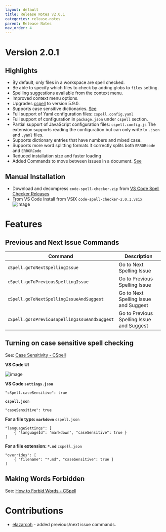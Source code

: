 ```yaml
---
layout: default
title: Release Notes v2.0.1
categories: release-notes
parent: Release Notes
nav_order: 4
---
```


# Version 2.0.1

## Highlights

- By default, only files in a workspace are spell checked.
- Be able to specify which files to check by adding globs to `files` setting.
- Spelling suggestions available from the context menu.
- Improved context menu options.
- Upgrades [cspell](https://www.npmjs.com/package/cspell) to version 5.9.0.
- Supports case sensitive dictionaries. [See](#turning-on-case-sensitive-spell-checking)
- Full support of Yaml configuration files: `cspell.config.yaml`
- Full support of configuration in `package.json` under `cspell` section.
- Partial support of JavaScript configuration files: `cspell.config.js`
  The extension supports reading the configuration but can only write to `.json` and `.yaml` files.
- Supports dictionary entries that have numbers and mixed case.
- Supports more word splitting formats
  It correctly splits both `ERRORcode` and `ERRORCode`
- Reduced installation size and faster loading
- Added Commands to move between issues in a document. [See](#Previous-and-Next-Issue-Commands)

## Manual Installation

- Download and decompress `code-spell-checker.zip` from [VS Code Spell Checker Releases](https://github.com/streetsidesoftware/vscode-spell-checker/releases)
- From VS Code Install from VSIX `code-spell-checker-2.0.1.vsix`
  ![image](https://user-images.githubusercontent.com/3740137/120071300-f0a27600-c08e-11eb-9828-155be0405510.png)

# Features

## Previous and Next Issue Commands

| Command                                      | Description                               |
| -------------------------------------------- | ----------------------------------------- |
| `cSpell.goToNextSpellingIssue`               | Go to Next Spelling Issue                 |
| `cSpell.goToPreviousSpellingIssue`           | Go to Previous Spelling Issue             |
| `cSpell.goToNextSpellingIssueAndSuggest`     | Go to Next Spelling Issue and Suggest     |
| `cSpell.goToPreviousSpellingIssueAndSuggest` | Go to Previous Spelling Issue and Suggest |

## Turning on case sensitive spell checking

See: [Case Sensitivity - CSpell](https://streetsidesoftware.github.io/cspell/docs/case-sensitive/)

**VS Code UI**

![image](https://user-images.githubusercontent.com/3740137/129460586-498f1bf4-3b53-43d6-b525-7ad283b8e8bf.png)

**VS Code `settings.json`**

```jsonc
"cSpell.caseSensitive": true
```

**`cspell.json`**

```jsonc
"caseSensitive": true
```

**For a file type: `markdown`**
`cspell.json`

```jsonc
"languageSettings": [
    { "languageId": "markdown", "caseSensitive": true }
]
```

**For a file extension: `*.md`**
`cspell.json`

```jsonc
"overrides": [
    { "filename": "*.md", "caseSensitive": true }
]
```

## Making Words Forbidden

See: [How to Forbid Words - CSpell](https://streetsidesoftware.github.io/cspell/docs/forbidden-words/)

# Contributions

- [elazarcoh](https://github.com/elazarcoh) - added previous/next issue commands.

<!---
cspell:ignore elazarcoh
--->

